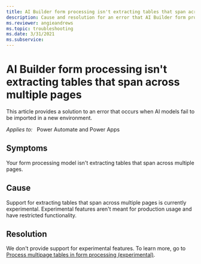 ```yaml
---
title: AI Builder form processing isn't extracting tables that span across multiple pages
description: Cause and resolution for an error that AI Builder form processing isn't extracting tables that span across multiple pages.
ms.reviewer: angieandrews
ms.topic: troubleshooting
ms.date: 3/31/2021
ms.subservice: 
---
```


# AI Builder form processing isn't extracting tables that span across multiple pages

This article provides a solution to an error that occurs when AI models fail to be imported in a new environment.

_Applies to:_ &nbsp; Power Automate and Power Apps

## Symptoms

Your form processing model isn't extracting tables that span across multiple pages.

## Cause

Support for extracting tables that span across multiple pages is currently experimental. Experimental features aren't meant for production usage and have restricted functionality.

## Resolution

We don't provide support for experimental features. 
To learn more, go to [Process multipage tables in form processing (experimental)](/ai-builder/form-processing-multipage).